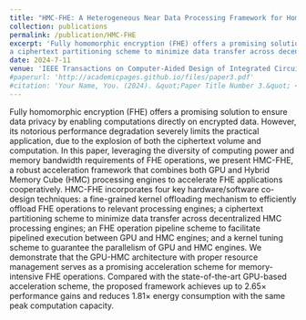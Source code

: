 ```yaml
---
title: "HMC-FHE: A Heterogeneous Near Data Processing Framework for Homomorphic Encryption"
collection: publications
permalink: /publication/HMC-FHE
excerpt: 'Fully homomorphic encryption (FHE) offers a promising solution to ensure data privacy by enabling computations directly on encrypted data. However, its notorious performance degradation severely limits the practical application, due to the explosion of both the ciphertext volume and computation. In this paper, leveraging the diversity of computing power and memory bandwidth requirements of FHE operations, we present HMC-FHE, a robust acceleration framework that combines both GPU and Hybrid Memory Cube (HMC) processing engines to accelerate FHE applications cooperatively. HMC-FHE incorporates four key hardware/software co-design techniques: a fine-grained kernel offloading mechanism to efficiently offload FHE operations to relevant processing engines;
a ciphertext partitioning scheme to minimize data transfer across decentralized HMC processing engines; an FHE operation pipeline scheme to facilitate pipelined execution between GPU and HMC engines; and a kernel tuning scheme to guarantee the parallelism of GPU and HMC engines. We demonstrate that the GPU-HMC architecture with proper resource management serves as a promising acceleration scheme for memory-intensive FHE operations. Compared with the state-of-the-art GPU-based acceleration scheme, the proposed framework achieves up to 2.65× performance gains and reduces 1.81× energy consumption with the same peak computation capacity.'
date: 2024-7-11
venue: 'IEEE Transactions on Computer-Aided Design of Integrated Circuits and Systems (TCAD, CCF-A)'
#paperurl: 'http://academicpages.github.io/files/paper3.pdf'
#citation: 'Your Name, You. (2024). &quot;Paper Title Number 3.&quot; <i>GitHub Journal of Bugs</i>. 1(3).'
---
```


Fully homomorphic encryption (FHE) offers a promising solution to ensure data privacy by enabling computations directly on encrypted data. However, its notorious performance degradation severely limits the practical application, due to the explosion of both the ciphertext volume and computation. In this paper, leveraging the diversity of computing power and memory bandwidth requirements of FHE operations, we present HMC-FHE, a robust acceleration framework that combines both GPU and Hybrid Memory Cube (HMC) processing engines to accelerate FHE applications cooperatively. HMC-FHE incorporates four key hardware/software co-design techniques: a fine-grained kernel offloading mechanism to efficiently offload FHE operations to relevant processing engines;
a ciphertext partitioning scheme to minimize data transfer across decentralized HMC processing engines; an FHE operation pipeline scheme to facilitate pipelined execution between GPU and HMC engines; and a kernel tuning scheme to guarantee the parallelism of GPU and HMC engines. We demonstrate that the GPU-HMC architecture with proper resource management serves as a promising acceleration scheme for memory-intensive FHE operations. Compared with the state-of-the-art GPU-based acceleration scheme, the proposed framework achieves up to 2.65× performance gains and reduces 1.81× energy consumption with the same peak computation capacity.